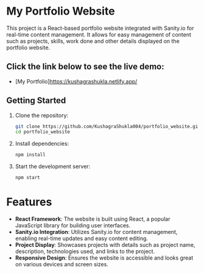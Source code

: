 # My Portfolio Website

This project is a React-based portfolio website integrated with Sanity.io for real-time content management. It allows for easy management of content such as projects, skills, work done and other details displayed on the portfolio website.

## Click the link below to see the live demo:

- [My Portfolio]https://kushagrashukla.netlify.app/

## Getting Started

1. Clone the repository:

   ```sh
   git clone https://github.com/KushagraShukla004/portfolio_website.git
   cd portfolio_website
   ```

2. Install dependencies:

   ```sh
   npm install
   ```

3. Start the development server:
   ```sh
   npm start
   ```

# Features

- **React Framework**: The website is built using React, a popular JavaScript library for building user interfaces.
- **Sanity.io Integration**: Utilizes Sanity.io for content management, enabling real-time updates and easy content editing.
- **Project Display**: Showcases projects with details such as project name, description, technologies used, and links to the project.
- **Responsive Design**: Ensures the website is accessible and looks great on various devices and screen sizes.

